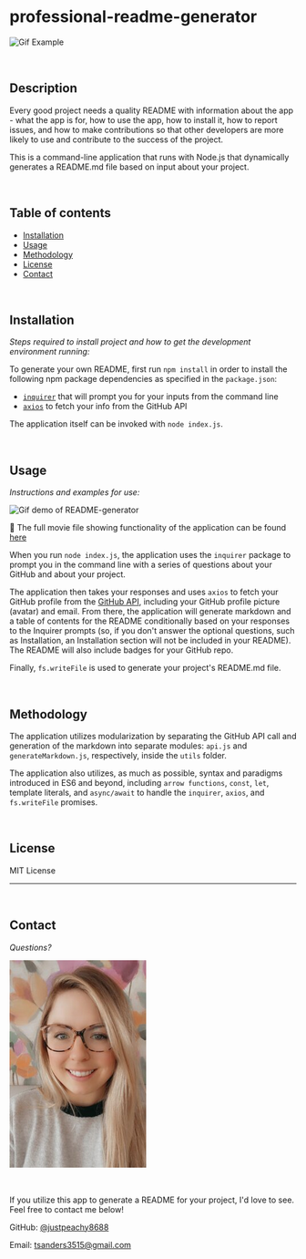 # professional-readme-generator

![Gif Example](assets/screencastify-readme.gif)

<br>

## Description
Every good project needs a quality README with information about the app - what the app is for, how to use the app, how to install it, how to report issues, and how to make contributions so that other developers are more likely to use and contribute to the success of the project.

This is a command-line application that runs with Node.js that dynamically generates a README.md file based on input about your project. 

<br>

## Table of contents
* [Installation](#instalation)
* [Usage](#usage)
* [Methodology](#methodology)
* [License](#license)
* [Contact](#contact)

<br>

## Installation
*Steps required to install project and how to get the development environment running:*

To generate your own README, first run `npm install` in order to install the following npm package dependencies as specified in the `package.json`:
  * [`inquirer`](https://www.npmjs.com/package/inquirer) that will prompt you for your inputs from the command line 
  * [`axios`](https://www.npmjs.com/package/axios) to fetch your info from the GitHub API

The application itself can be invoked with `node index.js`.

<br>

## Usage 

*Instructions and examples for use:*

![Gif demo of README-generator](assets/screencastify-readme.gif)

🎥 The full movie file showing functionality of the application can be found [here](./assets/screencastify-readme.gif)

When you run `node index.js`, the application uses the `inquirer` package to prompt you in the command line with a series of questions about your GitHub and about your project.

The application then takes your responses and uses `axios` to fetch your GitHub profile from the [GitHub API](https://developer.github.com/v3/), including your GitHub profile picture (avatar) and email.
From there, the application will generate markdown and a table of contents for the README conditionally based on your responses to the Inquirer prompts (so, if you don't answer the optional questions, such as Installation, an Installation section will not be included in your README). The README will also include badges for your GitHub repo.

Finally, `fs.writeFile` is used to generate your project's README.md file.

<br>

## Methodology

The application utilizes modularization by separating the GitHub API call and generation of the markdown into separate modules: `api.js` and `generateMarkdown.js`, respectively, inside the `utils` folder.

The application also utilizes, as much as possible, syntax and paradigms introduced in ES6 and beyond, including `arrow functions`, `const`, `let`, template literals, and `async/await` to handle the `inquirer`, `axios`, and `fs.writeFile` promises.

<br>

## License

MIT License

-------

<br>

## Contact

*Questions?*

![Developer Profile Picture](assets/contact-photo.jpg) 

<br>

If you utilize this app to generate a README for your project, I'd love to see. Feel free to contact me below!

GitHub: [@justpeachy8688](https://github.com/justpeachy8688)

Email: tsanders3515@gmail.com
